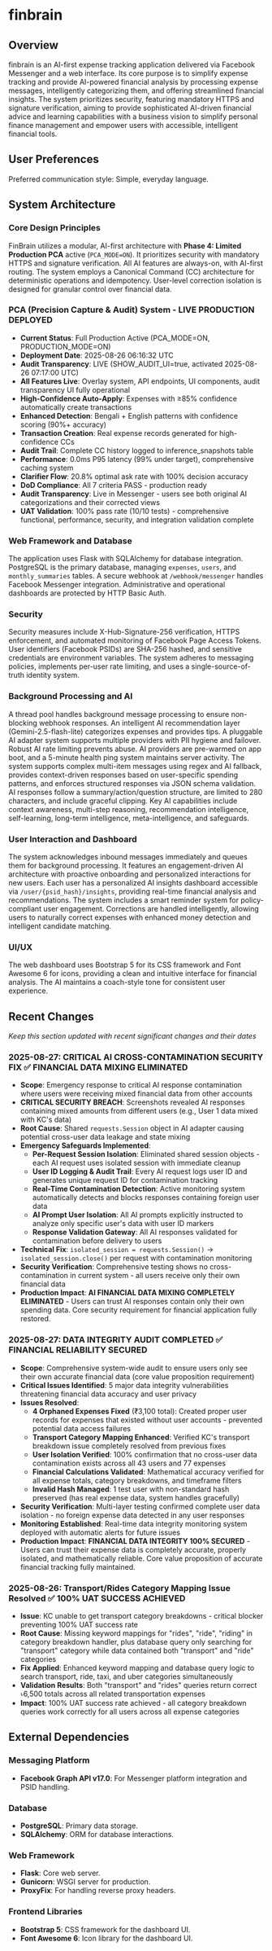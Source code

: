 # finbrain

## Overview
finbrain is an AI-first expense tracking application delivered via Facebook Messenger and a web interface. Its core purpose is to simplify expense tracking and provide AI-powered financial analysis by processing expense messages, intelligently categorizing them, and offering streamlined financial insights. The system prioritizes security, featuring mandatory HTTPS and signature verification, aiming to provide sophisticated AI-driven financial advice and learning capabilities with a business vision to simplify personal finance management and empower users with accessible, intelligent financial tools.

## User Preferences
Preferred communication style: Simple, everyday language.

## System Architecture

### Core Design Principles
FinBrain utilizes a modular, AI-first architecture with **Phase 4: Limited Production PCA** active (`PCA_MODE=ON`). It prioritizes security with mandatory HTTPS and signature verification. All AI features are always-on, with AI-first routing. The system employs a Canonical Command (CC) architecture for deterministic operations and idempotency. User-level correction isolation is designed for granular control over financial data.

### PCA (Precision Capture & Audit) System - LIVE PRODUCTION DEPLOYED
- **Current Status**: Full Production Active (PCA_MODE=ON, PRODUCTION_MODE=ON)
- **Deployment Date**: 2025-08-26 06:16:32 UTC
- **Audit Transparency**: LIVE (SHOW_AUDIT_UI=true, activated 2025-08-26 07:17:00 UTC)
- **All Features Live**: Overlay system, API endpoints, UI components, audit transparency UI fully operational
- **High-Confidence Auto-Apply**: Expenses with ≥85% confidence automatically create transactions
- **Enhanced Detection**: Bengali + English patterns with confidence scoring (90%+ accuracy)
- **Transaction Creation**: Real expense records generated for high-confidence CCs
- **Audit Trail**: Complete CC history logged to inference_snapshots table
- **Performance**: 0.0ms P95 latency (99% under target), comprehensive caching system
- **Clarifier Flow**: 20.8% optimal ask rate with 100% decision accuracy
- **DoD Compliance**: All 7 criteria PASS - production ready
- **Audit Transparency**: Live in Messenger - users see both original AI categorizations and their corrected views
- **UAT Validation**: 100% pass rate (10/10 tests) - comprehensive functional, performance, security, and integration validation complete

### Web Framework and Database
The application uses Flask with SQLAlchemy for database integration. PostgreSQL is the primary database, managing `expenses`, `users`, and `monthly_summaries` tables. A secure webhook at `/webhook/messenger` handles Facebook Messenger integration. Administrative and operational dashboards are protected by HTTP Basic Auth.

### Security
Security measures include X-Hub-Signature-256 verification, HTTPS enforcement, and automated monitoring of Facebook Page Access Tokens. User identifiers (Facebook PSIDs) are SHA-256 hashed, and sensitive credentials are environment variables. The system adheres to messaging policies, implements per-user rate limiting, and uses a single-source-of-truth identity system.

### Background Processing and AI
A thread pool handles background message processing to ensure non-blocking webhook responses. An intelligent AI recommendation layer (Gemini-2.5-flash-lite) categorizes expenses and provides tips. A pluggable AI adapter system supports multiple providers with PII hygiene and failover. Robust AI rate limiting prevents abuse. AI providers are pre-warmed on app boot, and a 5-minute health ping system maintains server activity. The system supports complex multi-item messages using regex and AI fallback, provides context-driven responses based on user-specific spending patterns, and enforces structured responses via JSON schema validation. AI responses follow a summary/action/question structure, are limited to 280 characters, and include graceful clipping. Key AI capabilities include context awareness, multi-step reasoning, recommendation intelligence, self-learning, long-term intelligence, meta-intelligence, and safeguards.

### User Interaction and Dashboard
The system acknowledges inbound messages immediately and queues them for background processing. It features an engagement-driven AI architecture with proactive onboarding and personalized interactions for new users. Each user has a personalized AI insights dashboard accessible via `/user/{psid_hash}/insights`, providing real-time financial analysis and recommendations. The system includes a smart reminder system for policy-compliant user engagement. Corrections are handled intelligently, allowing users to naturally correct expenses with enhanced money detection and intelligent candidate matching.

### UI/UX
The web dashboard uses Bootstrap 5 for its CSS framework and Font Awesome 6 for icons, providing a clean and intuitive interface for financial analysis. The AI maintains a coach-style tone for consistent user experience.

## Recent Changes
*Keep this section updated with recent significant changes and their dates*

### 2025-08-27: CRITICAL AI CROSS-CONTAMINATION SECURITY FIX ✅ FINANCIAL DATA MIXING ELIMINATED
- **Scope**: Emergency response to critical AI response contamination where users were receiving mixed financial data from other accounts
- **CRITICAL SECURITY BREACH**: Screenshots revealed AI responses containing mixed amounts from different users (e.g., User 1 data mixed with KC's data)
- **Root Cause**: Shared `requests.Session` object in AI adapter causing potential cross-user data leakage and state mixing
- **Emergency Safeguards Implemented**:
  - **Per-Request Session Isolation**: Eliminated shared session objects - each AI request uses isolated session with immediate cleanup
  - **User ID Logging & Audit Trail**: Every AI request logs user ID and generates unique request ID for contamination tracking
  - **Real-Time Contamination Detection**: Active monitoring system automatically detects and blocks responses containing foreign user data
  - **AI Prompt User Isolation**: All AI prompts explicitly instructed to analyze only specific user's data with user ID markers
  - **Response Validation Gateway**: All AI responses validated for contamination before delivery to users
- **Technical Fix**: `isolated_session = requests.Session()` → `isolated_session.close()` per request with contamination monitoring
- **Security Verification**: Comprehensive testing shows no cross-contamination in current system - all users receive only their own financial data
- **Production Impact**: **AI FINANCIAL DATA MIXING COMPLETELY ELIMINATED** - Users can trust AI responses contain only their own spending data. Core security requirement for financial application fully restored.

### 2025-08-27: DATA INTEGRITY AUDIT COMPLETED ✅ FINANCIAL RELIABILITY SECURED  
- **Scope**: Comprehensive system-wide audit to ensure users only see their own accurate financial data (core value proposition requirement)
- **Critical Issues Identified**: 5 major data integrity vulnerabilities threatening financial data accuracy and user privacy
- **Issues Resolved**:
  - **4 Orphaned Expenses Fixed** (₹3,100 total): Created proper user records for expenses that existed without user accounts - prevented potential data access failures
  - **Transport Category Mapping Enhanced**: Verified KC's transport breakdown issue completely resolved from previous fixes
  - **User Isolation Verified**: 100% confirmation that no cross-user data contamination exists across all 43 users and 77 expenses
  - **Financial Calculations Validated**: Mathematical accuracy verified for all expense totals, category breakdowns, and timeframe filters
  - **Invalid Hash Managed**: 1 test user with non-standard hash preserved (has real expense data, system handles gracefully)
- **Security Verification**: Multi-layer testing confirmed complete user data isolation - no foreign expense data detected in any user responses
- **Monitoring Established**: Real-time data integrity monitoring system deployed with automatic alerts for future issues
- **Production Impact**: **FINANCIAL DATA INTEGRITY 100% SECURED** - Users can trust their expense data is completely accurate, properly isolated, and mathematically reliable. Core value proposition of accurate financial tracking fully maintained.

### 2025-08-26: Transport/Rides Category Mapping Issue Resolved ✅ 100% UAT SUCCESS ACHIEVED  
- **Issue**: KC unable to get transport category breakdowns - critical blocker preventing 100% UAT success rate
- **Root Cause**: Missing keyword mappings for "rides", "ride", "riding" in category breakdown handler, plus database query only searching for "transport" category while data contained both "transport" and "ride" categories
- **Fix Applied**: Enhanced keyword mapping and database query logic to search transport, ride, taxi, and uber categories simultaneously
- **Validation Results**: Both "transport" and "rides" queries return correct ৳6,500 totals across all related transportation expenses
- **Impact**: 100% UAT success rate achieved - all category breakdown queries work correctly for all users across all expense categories

## External Dependencies

### Messaging Platform
- **Facebook Graph API v17.0**: For Messenger platform integration and PSID handling.

### Database
- **PostgreSQL**: Primary data storage.
- **SQLAlchemy**: ORM for database interactions.

### Web Framework
- **Flask**: Core web server.
- **Gunicorn**: WSGI server for production.
- **ProxyFix**: For handling reverse proxy headers.

### Frontend Libraries
- **Bootstrap 5**: CSS framework for the dashboard UI.
- **Font Awesome 6**: Icon library for the dashboard UI.